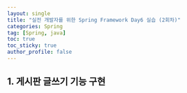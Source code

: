 ```yaml
---
layout: single
title: "실전 개발자를 위한 Spring Framework Day6 실습 (2회차)"
categories: Spring
tag: [Spring, java]
toc: true
toc_sticky: true
author_profile: false
---
```

## 1. 게시판 글쓰기 기능 구현

